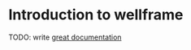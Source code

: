 # Introduction to wellframe

TODO: write [great documentation](http://jacobian.org/writing/great-documentation/what-to-write/)
